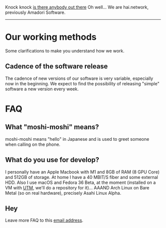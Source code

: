 Knock knock [is there anybody out there](https://youtu.be/CIxYe3G3Iz4)
Oh well...
We are hai.network, previously Amadori Software.

___

# Our working methods
Some clarifications to make you understand how we work.
## Cadence of the software release
The cadence of new versions of our software is very variable, especially now in the beginning.
We expect to find the possibility of releasing "simple" software a new version every week.
# FAQ
## What "moshi-moshi" means?
moshi-moshi means "hello" in Japanese and is used to greet someone when calling on the phone.
## What do you use for develop?
I personally have an Apple Macbook with M1 and 8GB of RAM (8 GPU Core) and 512GB of storage. At home I have a 40 MBIT/S fiber and some external HDD.
Also I use macOS and Fedora 36 Beta, at the moment (installed on a VM with [UTM](https://mac.getutm.app/), we'll do a repository for it)... AAAND Arch Linux on Bare Metal (so on real hardware), precisely Asahi Linux Alpha.
## Hey
Leave more FAQ to this [email address](mailto:hai.network@protonmail.com).
